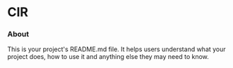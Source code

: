 CIR
===

### About

This is your project's README.md file. It helps users understand what your
project does, how to use it and anything else they may need to know.
